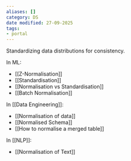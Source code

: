 ```yaml
---
aliases: []
category: DS
date modified: 27-09-2025
tags:
- portal
---
```

Standardizing data distributions for consistency. 

In ML:
- [[Z-Normalisation]]
- [[Standardisation]]
- [[Normalisation vs Standardisation]]
- [[Batch Normalisation]]

In [[Data Engineering]]:
- [[Normalisation of data]]
- [[Normalised Schema]]
- [[How to normalise a merged table]]

In [[NLP]]:
- [[Normalisation of Text]]

